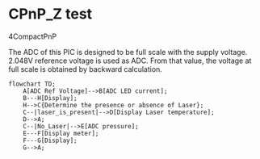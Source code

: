 # CPnP_Z test
4CompactPnP

The ADC of this PIC is designed to be full scale with the supply voltage. 2.048V reference voltage is used as ADC. From that value, the voltage at full scale is obtained by backward calculation.
```mermaid
flowchart TD;
    A[ADC Ref Voltage]-->B[ADC LED current];
    B---H[Display];
    H-->C{Determine the presence or absence of Laser};
    C--|laser_is_present|-->D[Display Laser temperature];
    D-->A;
    C--|No_Laser|-->E[ADC pressure];
    E---F[Display meter];
    F---G[Display];
    G-->A;
```
